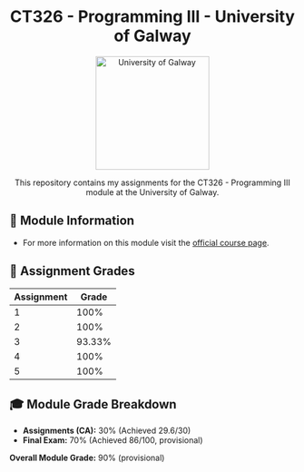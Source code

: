 <h1 align="center">CT326 - Programming III - University of Galway</h1>

<p align="center">
  <img src="https://encrypted-tbn0.gstatic.com/images?q=tbn:ANd9GcTLhBUSrUis-KpFxurmwmnXG2zGjecdrViMCU1bsfUkHg&s" alt="University of Galway" width="200"/>
</p>

<p align="center">
  This repository contains my assignments for the CT326 - Programming III module at the University of Galway.
</p>


## 📘 Module Information

- For more information on this module visit the [official course page](https://www.universityofgalway.ie/course-information/module/CT326).

## 📝 Assignment Grades

| Assignment | Grade | 
|------------|-------|
| 1          | 100%  | 
| 2          | 100%  | 
| 3          | 93.33%|
| 4          | 100%  |
| 5          | 100%  |

## 🎓 Module Grade Breakdown

- **Assignments (CA):** 30% (Achieved 29.6/30)
- **Final Exam:** 70% (Achieved 86/100, provisional)

**Overall Module Grade:** 90% (provisional)


